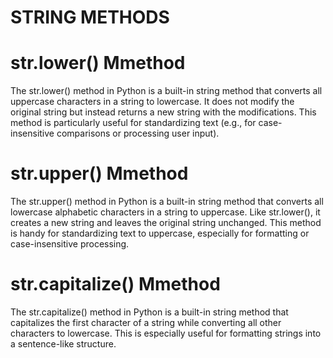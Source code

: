 # STRING METHODS
# str.lower() Mmethod
The str.lower() method in Python is a built-in string method that converts all uppercase characters in a string to lowercase. It does not modify the original string but instead returns a new string with the modifications. This method is particularly useful for standardizing text (e.g., for case-insensitive comparisons or processing user input).

# str.upper() Mmethod
The str.upper() method in Python is a built-in string method that converts all lowercase alphabetic characters in a string to uppercase. Like str.lower(), it creates a new string and leaves the original string unchanged. This method is handy for standardizing text to uppercase, especially for formatting or case-insensitive processing.

# str.capitalize() Mmethod
The str.capitalize() method in Python is a built-in string method that capitalizes the first character of a string while converting all other characters to lowercase. This is especially useful for formatting strings into a sentence-like structure.
